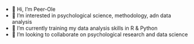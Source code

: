 - 👋 Hi, I’m Peer-Ole
- 👀 I’m interested in psychological science, methodology, adn data analysis
- 🌱 I’m currently training my data analysis skills in R & Python
- 💞️ I’m looking to collaborate on psychological research and data science

<!---
apparentlypeer/apparentlypeer is a ✨ special ✨ repository because its `README.md` (this file) appears on your GitHub profile.
You can click the Preview link to take a look at your changes.
--->
